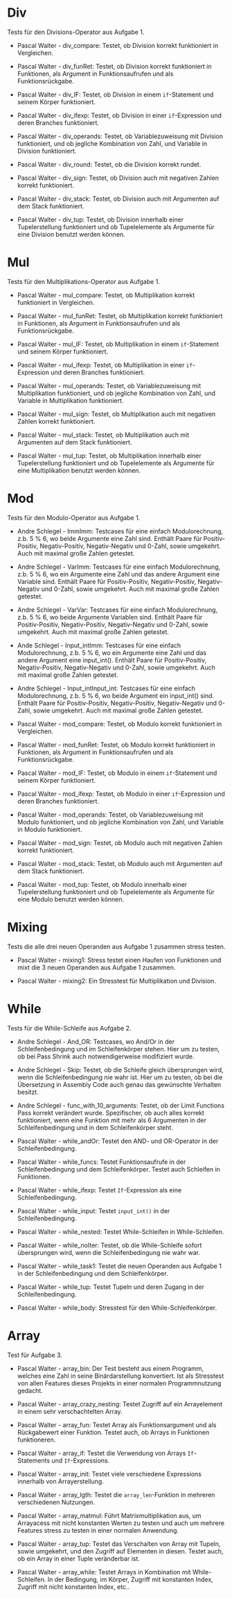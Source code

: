# Div

Tests für den Divisions-Operator aus Aufgabe 1.

- Pascal Walter - div\_compare: Testet, ob Division korrekt funktioniert in Vergleichen.

- Pascal Walter - div\_funRet: Testet, ob Division korrekt funktioniert in Funktionen, als Argument in Funktionsaufrufen und als Funktionsrückgabe.

- Pascal Walter - div\_IF: Testet, ob Division in einem `if`-Statement und seinem Körper funktioniert.

- Pascal Walter - div\_ifexp: Testet, ob Division in einer `if`-Expression und deren Branches funktioniert.

- Pascal Walter - div\_operands: Testet, ob Variablezuweisung mit Division funktioniert, und ob jegliche Kombination von Zahl, und Variable in Division funktioniert.

- Pascal Walter - div\_round: Testet, ob die Division korrekt rundet.

- Pascal Walter - div\_sign: Testet, ob Division auch mit negativen Zahlen korrekt funktioniert.

- Pascal Walter - div\_stack: Testet, ob Division auch mit Argumenten auf dem Stack funktioniert.

- Pascal Walter - div\_tup: Testet, ob Division innerhalb einer Tupelerstellung funktioniert und ob Tupelelemente als Argumente für eine Division benutzt werden können.

# Mul

Tests für den Multiplikations-Operator aus Aufgabe 1.

- Pascal Walter - mul_compare: Testet, ob Multiplikation korrekt funktioniert in Vergleichen.

- Pascal Walter - mul_funRet: Testet, ob Multiplikation korrekt funktioniert in Funktionen, als Argument in Funktionsaufrufen und als Funktionsrückgabe.

- Pascal Walter - mul_IF: Testet, ob Multiplikation in einem `if`-Statement und seinem Körper funktioniert.

- Pascal Walter - mul_ifexp: Testet, ob Multiplikation in einer `if`-Expression und deren Branches funktioniert.

- Pascal Walter - mul_operands: Testet, ob Variablezuweisung mit Multiplikation funktioniert, und ob jegliche Kombination von Zahl, und Variable in Multiplikation funktioniert.

- Pascal Walter - mul_sign: Testet, ob Multiplikation auch mit negativen Zahlen korrekt funktioniert.

- Pascal Walter - mul_stack: Testet, ob Multiplikation auch mit Argumenten auf dem Stack funktioniert.

- Pascal Walter - mul_tup: Testet, ob Multiplikation innerhalb einer Tupelerstellung funktioniert und ob Tupelelemente als Argumente für eine Multiplikation benutzt werden können.

# Mod

Tests für den Modulo-Operator aus Aufgabe 1.

- Andre Schlegel - ImmImm: Testcases für eine einfach Modulorechnung, z.b. 5 % 6, wo beide Argumente eine Zahl sind. Enthält Paare für Positiv-Positiv, Negativ-Positiv, Negativ-Negativ und 0-Zahl, sowie umgekehrt. Auch mit maximal große Zahlen getestet.

- Andre Schlegel - VarImm: Testcases für eine einfach Modulorechnung, z.b. 5 % 6, wo ein Argumente eine Zahl und das andere Argument eine Variable sind. Enthält Paare für Positiv-Positiv, Negativ-Positiv, Negativ-Negativ und 0-Zahl, sowie umgekehrt. Auch mit maximal große Zahlen getestet.

- Andre Schlegel - VarVar: Testcases für eine einfach Modulorechnung, z.b. 5 % 6, wo beide Argumente Variablen sind. Enthält Paare für Positiv-Positiv, Negativ-Positiv, Negativ-Negativ und 0-Zahl, sowie umgekehrt. Auch mit maximal große  Zahlen getestet.

- Ande Schlegel - Input_intImm: Testcases für eine einfach Modulorechnung, z.b. 5 % 6, wo ein Argumente eine Zahl und das andere Argument eine input_int(). Enthält Paare für Positiv-Positiv, Negativ-Positiv, Negativ-Negativ und 0-Zahl, sowie umgekehrt. Auch mit maximal große Zahlen getestet.

- Andre Schlegel - Input_intInput_int: Testcases für eine einfach Modulorechnung, z.b. 5 % 6, wo beide Argument ein input_int() sind. Enthält Paare für Positiv-Positiv, Negativ-Positiv, Negativ-Negativ und 0-Zahl, sowie umgekehrt. Auch mit maximal große Zahlen getestet.

- Pascal Walter - mod_compare: Testet, ob Modulo korrekt funktioniert in Vergleichen.

- Pascal Walter - mod_funRet: Testet, ob Modulo korrekt funktioniert in Funktionen, als Argument in Funktionsaufrufen und als Funktionsrückgabe.

- Pascal Walter - mod_IF: Testet, ob Modulo in einem `if`-Statement und seinem Körper funktioniert.

- Pascal Walter - mod_ifexp: Testet, ob Modulo in einer `if`-Expression und deren Branches funktioniert.

- Pascal Walter - mod_operands: Testet, ob Variablezuweisung mit Modulo funktioniert, und ob jegliche Kombination von Zahl, und Variable in Modulo funktioniert.

- Pascal Walter - mod_sign: Testet, ob Modulo auch mit negativen Zahlen korrekt funktioniert.

- Pascal Walter - mod_stack: Testet, ob Modulo auch mit Argumenten auf dem Stack funktioniert.

- Pascal Walter - mod_tup: Testet, ob Modulo innerhalb einer Tupelerstellung funktioniert und ob Tupelelemente als Argumente für eine Modulo benutzt werden können.

# Mixing

Tests die alle drei neuen Operanden aus Aufgabe 1 zusammen stress testen.

- Pascal Walter - mixing1: Stress testet einen Haufen von Funktionen und mixt die 3 neuen Operanden aus Aufgabe 1 zusammen.

- Pascal Walter - mixing2: Ein Stresstest für Multiplikation und Division.

# While

Tests für die While-Schleife aus Aufgabe 2.

- Andre Schlegel - And_OR: Testcases, wo And/Or in der Schleifenbedingung und im Schleifenkörper stehen. Hier um zu testen, ob bei Pass Shrink auch notwendigerweise modifiziert wurde.

- Andre Schlegel - Skip: Testet, ob die Schleife gleich übersprungen wird, wenn die Schleifenbedingung nie wahr ist. Hier um zu testen, ob bei die Übersetzung in Assembly Code auch genau das gewünschte Verhalten besitzt.

- Andre Schlegel - func\_with\_10\_arguments: Testet, ob der Limit Functions Pass korrekt verändert wurde. Spezifischer, ob auch alles korrekt funktioniert, wenn eine Funktion mit mehr als 6 Argumenten in der Schleifenbedingung und in dem Schleifenkörper steht.

- Pascal Walter - while_andOr: Testet den AND- und OR-Operator in der Schleifenbedingung.

- Pascal Walter - while_funcs: Testet Funktionsaufrufe in der Schleifenbedingung und dem Schleifenkörper. Testet auch Schleifen in Funktionen.

- Pascal Walter - while_ifexp: Testet `If`-Expression als eine Schleifenbedingung.

- Pascal Walter - while_input: Testet `input_int()` in der Schleifenbedingung.

- Pascal Walter - while_nested: Testet While-Schleifen in While-Schleifen.

- Pascal Walter - while_noIter: Testet, ob die While-Schleife sofort übersprungen wird, wenn die Schleifenbedingung nie wahr war.

- Pascal Walter - while_task1: Testet die neuen Operanden aus Aufgabe 1 in der Schleifenbedingung und dem Schleifenkörper. 

- Pascal Walter - while\_tup: Testet Tupeln und deren Zugang in der Schleifenbedingung.

- Pascal Walter - while_body: Stresstest für den While-Schleifenkörper.

# Array

Test für Aufgabe 3.

- Pascal Walter - array\_bin: Der Test besteht aus einem Programm, welches eine Zahl  in seine Binärdarstellung konvertiert. Ist als Stresstest von allen Features dieses Projekts in einer normalen Programmnutzung gedacht.

- Pascal Walter - array_crazy\_nesting: Testet Zugriff auf ein Arrayelement in einem sehr verschachtelten Array.

- Pascal Walter - array_fun: Testet Array als Funktionsargument und als Rückgabewert einer Funktion. Testet auch, ob Arrays in Funktionen funktioneren.

- Pascal Walter - array_if: Testet die Verwendung von Arrays `If`-Statements und `If`-Expressions.

- Pascal Walter - array_init: Testet viele verschiedene Expressions innerhalb von Arrayerstellung.

- Pascal Walter - array_lgth: Testet die `array_len`-Funktion in mehreren verschiedenen Nutzungen.

- Pascal Walter - array_matmul: Führt Matrixmultiplikation aus, um Arrayacess mit nicht konstanten Werten zu testen und auch um mehrere Features stress zu testen in einer normalen Anwendung.

- Pascal Walter - array_tup: Testet das Verschalten von Array mit Tupeln, sowie umgekehrt, und den Zugriff auf Elementen in diesen. Testet auch, ob ein Array in einer Tuple veränderbar ist.

- Pascal Walter - array_while: Testet Arrays in Kombination mit While-Schleifen. In der Bedingung, im Körper, Zugriff mit konstanten Index, Zugriff mit nicht konstanten Index, etc..
